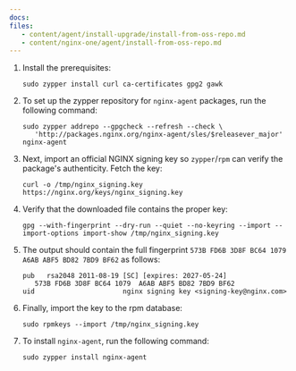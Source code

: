 ```yaml
---
docs:
files:
   - content/agent/install-upgrade/install-from-oss-repo.md
   - content/nginx-one/agent/install-from-oss-repo.md
---
```


1. Install the prerequisites:

   ```shell
   sudo zypper install curl ca-certificates gpg2 gawk
   ```

1. To set up the zypper repository for `nginx-agent` packages, run the following command:

   ```shell
   sudo zypper addrepo --gpgcheck --refresh --check \
      'http://packages.nginx.org/nginx-agent/sles/$releasever_major' nginx-agent
   ```

1. Next, import an official NGINX signing key so `zypper`/`rpm` can verify the
package's authenticity. Fetch the key:

   ```shell
   curl -o /tmp/nginx_signing.key https://nginx.org/keys/nginx_signing.key
   ```

1. Verify that the downloaded file contains the proper key:

   ```shell
   gpg --with-fingerprint --dry-run --quiet --no-keyring --import --import-options import-show /tmp/nginx_signing.key
   ```

1. The output should contain the full fingerprint `573B FD6B 3D8F BC64 1079 A6AB ABF5 BD82 7BD9 BF62` as follows:

   ```
   pub   rsa2048 2011-08-19 [SC] [expires: 2027-05-24]
      573B FD6B 3D8F BC64 1079  A6AB ABF5 BD82 7BD9 BF62
   uid                      nginx signing key <signing-key@nginx.com>
   ```

1. Finally, import the key to the rpm database:

   ```shell
   sudo rpmkeys --import /tmp/nginx_signing.key
   ```

1. To install `nginx-agent`, run the following command:

   ```shell
   sudo zypper install nginx-agent
   ```